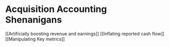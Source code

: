# Acquisition Accounting Shenanigans
[[Artificially boosting revenue and earnings]]
[[Inflating reported cash flow]]
[[Manipulating Key metrics]]

